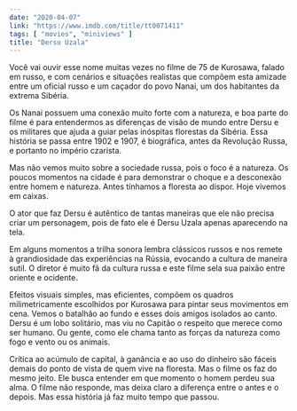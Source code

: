 ```yaml
---
date: "2020-04-07"
link: "https://www.imdb.com/title/tt0071411"
tags: [ "movies", "miniviews" ]
title: "Dersu Uzala"
---
```

Você vai ouvir esse nome muitas vezes no filme de 75 de Kurosawa, falado em russo, e com cenários e situações realistas que compõem esta amizade entre um oficial russo e um caçador do povo Nanai, um dos habitantes da extrema Sibéria.

Os Nanai possuem uma conexão muito forte com a natureza, e boa parte do filme é para entendermos as diferenças de visão de mundo entre Dersu e os militares que ajuda a guiar pelas inóspitas florestas da Sibéria. Essa história se passa entre 1902 e 1907, é biográfica, antes da Revolução Russa, e portanto no império czarista.

Mas não vemos muito sobre a sociedade russa, pois o foco é a natureza. Os poucos momentos na cidade é para demonstrar o choque e a desconexão entre homem e natureza. Antes tínhamos a floresta ao dispor. Hoje vivemos em caixas.

O ator que faz Dersu é autêntico de tantas maneiras que ele não precisa criar um personagem, pois de fato ele é Dersu Uzala apenas aparecendo na tela.

Em alguns momentos a trilha sonora lembra clássicos russos e nos remete à grandiosidade das experiências na Rússia, evocando a cultura de maneira sutil. O diretor é muito fã da cultura russa e este filme sela sua paixão entre oriente e ocidente.

Efeitos visuais simples, mas eficientes, compõem os quadros milimetricamente escolhidos por Kurosawa para pintar seus movimentos em cena. Vemos o batalhão ao fundo e esses dois amigos isolados ao canto. Dersu é um lobo solitário, mas viu no Capitão o respeito que merece como ser humano. Ou gente, como ele chama tanto as forças da natureza como fogo e vento ou os animais.

Crítica ao acúmulo de capital, à ganância e ao uso do dinheiro são fáceis demais do ponto de vista de quem vive na floresta. Mas o filme os faz do mesmo jeito. Ele busca entender em que momento o homem perdeu sua alma. O filme não responde, mas deixa claro a diferença entre o antes e o depois. Mas essa história já faz muito tempo que passou.
